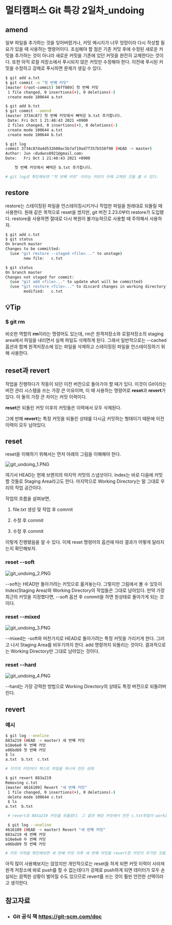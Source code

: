 # 멀티캠퍼스 Git 특강 2일차_undoing

## amend

 일부 파일을 추가하는 것을 잊어버렸거나, 커밋 메시지가 너무 엉망이라 다시 작성할 필요가 있을 때 사용하는 명령어이다.  조심해야 할 점은 기존 커밋 후에 수정된 새로운 커밋을 추가하는 것이 아니라 새로운 커밋을 기존에 있던 커밋을 완전히 교체한다는 것이다. 또한 아직 로컬 저장소에서 푸시되지 않은 커밋만 수정해야 한다. 이전에 푸시된 커밋을 수정하고 강제로 푸시하면 문제가 생길 수 있다. 

```bash
$ git add a.txt
$ git commit -m "첫 번째 커밋"
[master (root-commit) 56ff089] 첫 번째 커밋
 1 file changed, 0 insertions(+), 0 deletions(-)
 create mode 100644 a.txt

$ git add b.txt
$ git commit --amend
[master 3734c87] 첫 번째 커밋에서 빼먹은 b.txt 추가합니다.
 Date: Fri Oct 1 21:48:43 2021 +0900
 2 files changed, 0 insertions(+), 0 deletions(-)
 create mode 100644 a.txt
 create mode 100644 b.txt

$ git log
commit 3734c87da4d532600ac5b7af19ad7f357b558f90 (HEAD -> master)
Author: Jun <dudwns0921@gmail.com>
Date:   Fri Oct 1 21:48:43 2021 +0900

    첫 번째 커밋에서 빼먹은 b.txt 추가합니다.

# git log로 확인해보면 "첫 번째 커밋" 이라는 커밋이 아예 교체된 것을 볼 수 있다.
```

## restore

 restore는 스테이징된 파일을 언스테이징시키거나 작업한 파일을 원래대로 되돌릴 때 사용한다. 원래 같은 목적으로 reset을 썼지만, git 버전 2.23.0부터 restore가 도입됐다. restore을 사용하면 절대로 다시 복원이 불가능하므로 사용할 때 주의해서 사용하자.

```bash
$ git add c.txt
$ git status
On branch master
Changes to be committed:
  (use "git restore --staged <file>..." to unstage)
        new file:   c.txt

$ git status
On branch master
Changes not staged for commit:
  (use "git add <file>..." to update what will be committed)
  (use "git restore <file>..." to discard changes in working directory)
        modified:   c.txt
```

## :bulb:Tip

### $ git rm

 비슷한 역할의 **rm**이라는 명령어도 있는데, rm은 원격저장소와 로컬저장소의 staging area에서 파일을 내리면서 실제 파일도 삭제하게 된다. 그래서 일반적으로는 --cached 옵션과 함께 원격저장소에 있는 파일을 삭제하고 스테이징된 파일을 언스테이징하기 위해 사용한다. 

## reset과 revert

작업을 진행하다가 작동이 되던 이전 버전으로 돌아가야 할 때가 있다. 이것이 Git이라는 버전 관리 시스템을 쓰는 가장 큰 이유이며, 이 때 사용하는 명령어로 **reset**과 **revert**가 있다. 이 둘의 가장 큰 차이는 커밋 이력이다. 

**reset**은 되돌린 커밋 이후의 커밋들은 이력에서 모두 삭제된다.

그에 반해 **revert**는 특정 커밋을 되돌린 상태를 다시금 커밋하는 형태이기 때문에 이전 이력이 모두 남아있다. 

## reset

reset을 이해하기 위해서는 먼저 아래의 그림을 이해해야 한다.

![git_undoing_1.PNG](md-images/d51a2f676c601cc7f8534a930b5ebb885b8c0911.PNG)

 여기서 HEAD는 현재 브랜치의 마지막 커밋의 스냅샷이다. Index는 바로 다음에 커밋할 것들로 Staging Area라고도 한다. 마지막으로 Working Directory는 말 그대로 우리의 작업 공간이다.

작업의 흐름을 살펴보면, 

1. file.txt 생성 및 작업 후 commit

2. 수정 후 commit

3. 수정 후 commit

이렇게 진행됐음을 알 수 있다. 이제 reset 명령어의 옵션에 따라 결과가 어떻게 달라지는지 확인해보자.

### reset --soft

![git_undoing_2.PNG](md-images/df8236d5d48f3de09e874c977c895e12096154e7.PNG)

  --soft는 HEAD만 돌아가려는 커밋으로 옮겨놓는다.  그렇지만 그림에서 볼 수 있듯이 Index(Staging Area)와 Working Directory의 작업들은 그대로 남아있다. 만약 가장 최근의 커밋을 지정했다면, --soft 옵션 후 commit을 하면 원상태로 돌아가게 되는 것이다.

### reset --mixed

![git_undoing_3.PNG](md-images/d4c912cca8bb966a7f2ef607963571a23d15a3aa.PNG)

 --mixed는 -soft와 마찬가지로 HEAD로 돌아가려는 특정 커밋을 가리키게 한다. 그러고 나서 Staging Area를 비우기까지 한다. add 명령까지 되돌리는 것이다. 결과적으로는 Working Directory만 그대로 남아있는 것이다.

### reset --hard

![git_undoing_4.PNG](md-images/76766333e843c0ee0ba0d55d668e6fd747dea31a.PNG)

--hard는 가장 강력한 방법으로  Working Directory의 상태도 특정 버전으로 되돌려버린다. 

## revert

### 예시

```bash
$ git log --oneline
883a219 (HEAD -> master) 세 번째 커밋
b10e6e0 두 번째 커밋
e06bd89 첫 번째 커밋
$ ls
a.txt  b.txt  c.txt

# 각각의 커밋마다 텍스트 파일을 하나씩 만든 상태

$ git revert 883a219
Removing c.txt
[master 4616109] Revert "세 번째 커밋"
 1 file changed, 0 insertions(+), 0 deletions(-)
 delete mode 100644 c.txt
 $ ls
a.txt  b.txt

 # revert로 883a219 커밋을 되돌렸다. 그 결과 해당 커밋에서 만든 c.txt파일이 working directory에서 사라졌다.

 $ git log --oneline
4616109 (HEAD -> master) Revert "세 번째 커밋"
883a219 세 번째 커밋
b10e6e0 두 번째 커밋
e06bd89 첫 번째 커밋

# 커밋 이력을 확인해보면 세 번째 커밋 이후 세 번째 커밋을 revert한 커밋이 추가된 것을 확인할 수 있다.
```

 아직 많이 사용해보지는 않았지만 개인적으로는 reset을 하게 되면 커밋 이력이 사라져 원격 저장소에 바로 push를 할 수 없는데다가 강제로 push하게 되면 데이터가 모두 손실되는 끔찍한 상황이 벌어질 수도 있으므로 revert를 쓰는 것이 훨씬 안전한 선택이라고 생각한다.

## 참고자료

- ### Git 공식 책 https://git-scm.com/doc
